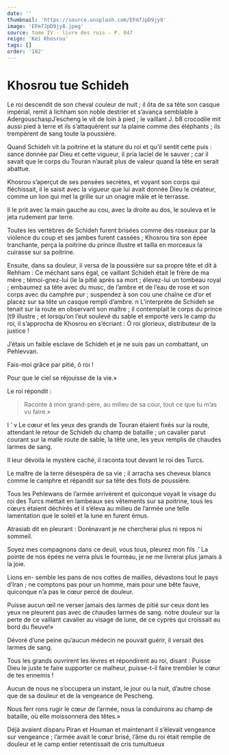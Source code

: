 ```yaml
---
date: ''
thumbnail: 'https://source.unsplash.com/EFm7JpD9jy8'
image: 'EFm7JpD9jy8.jpeg'
source: tome IV - livre des rois - P. 047
reign: 'Keï Khosrou'
tags: []
order: '182'
---
```


# Khosrou tue Schideh

Le roi descendit de son cheval couleur de nuit ; il ôta de sa tête son casque impérial, remit à lichham son noble destrier et s’avança semblable à AdergouschaspJ’escheng le vit de loin à pied ; le vaillant J.
b8 crocodile mit aussi pied à terre et ils s’attaquèrent sur la plaine comme des éléphants ; ils trempèrent de sang toute la poussière.

Quand Schideh vit la poitrine et la stature du roi et qu’il sentit cette puis : sance donnée par Dieu et cette vigueur, il pria laciel de le sauver ; car il savait que le corps du Touran n’aurait plus de valeur quand la tête en serait abattue.

Khosrou s’aperçut de ses pensées secrètes, et voyant son corps qui fléchissait, il le saisit avec la vigueur que lui avait donnée Dieu le créateur, comme un lion qui met la grille sur un onagre mâle et le terrasse.

Il le prit avec la main gauche au cou, avec la droite au dos, le souleva et le jeta rudement par terre.

Toutes les vertèbres de Schideh furent brisées comme des roseaux par la violence du coup et ses jambes furent cassées ; Khosrou tira son épée tranchante, perça la poitrine du prince illustre et tailla en morceaux la cuirasse sur sa poitrine.

Ensuite, dans sa douleur, il versa de la poussière sur sa propre tête et dit à Rehham : Ce méchant sans égal, ce vaillant Schideh était le frère de ma mère ; témoi-gnez-lui (le la pitié après sa mort ; élevez-lui un tombeau royal ; embaumez sa tête avec du musc, de l’ambre et de l’eau de rose et son corps avec du camphre pur ; suspendez à son cou une chaîne ce d’or et placez sur sa tête un casque rempli d’ambre. n L’interprète de Schideh se tenait sur la route en observant son maître ; il contemplait le corps du prince [t9 illustre ; et lorsqu’on l’eut soulevé du sable et emporté vers le camp du roi, il s’approcha de Khosrou en s’écriant : Ô roi glorieux, distributeur de la justice !

J’étais un faible esclave de Schideh et je ne suis pas un combattant, un Pehlevvan.

Fais-moi grâce par pitié, ô roi !

Pour que le ciel se réjouisse de la vie.»

Le roi répondit :

> Raconte à mon grand-père, au milieu de sa cour, tout ce que tu m’as vu faire.»

I ’ v Le cœur et les yeux des grands de Touran étaient fixés sur la route, attendant le retour de Schideh du champ de bataille ; un cavalier parut courant sur la malle route de sable, la tête une, les yeux remplis de chaudes larmes de sang.

Il leur dévoila le mystère caché, il raconta tout devant le roi des Turcs.

Le maître de la terre désespéra de sa vie ; il arracha ses cheveux blancs comme le camphre et répandit sur sa tête des flots de poussière.

Tous les Pehlewans de l’armée arrivèrent et quiconque voyait le visage du roi des Turcs mettait en lambeaux ses vêtements sur sa poitrine, tous les cœurs étaient déchirés et il s’éleva au milieu de l’armée une telle lamentation que le soleil et la lune en furent émus.

Atrasiab dit en pleurant : Dorénavant je ne chercherai plus ni repos ni sommeil.

Soyez mes compagnons dans ce deuil, vous tous, pleurez mon fils .’ La pointe de nos épées ne verra plus le fourreau, je ne me livrerai plus jamais à la joie.

Lions en- semble les pans de nos cottes de mailles, dévastons tout le pays d’Iran ; ne comptons pas pour un homme, mais pour une bête fauve, quiconque n’a pas le cœur percé de douleur.

Puisse aucun œil ne verser jamais des larmes de pitié sur ceux dont les yeux ne pleurent pas avec de chaudes larmes de sang. notre douleur sur la perte de ce vaillant cavalier au visage de lune, de ce cyprès qui croissait au bord du fleuve!»

Dévoré d’une peine qu’aucun médecin ne pouvait guérir, il versait des larmes de sang.

Tous les grands ouvrirent les lèvres et répondirent au roi, disant : Puisse Dieu le juste te faire supporter ce malheur, puisse-t-il faire trembler le cœur de tes ennemis !

Aucun de nous ne s’occupera un instant, le jour ou la nuit, d’autre chose que de sa douleur et de la vengeance de Pescheng.

Nous ferr rons rugir le cœur de l’armée, nous la conduirons au champ de bataille, où elle moissonnera des têtes.»

Déjà avaient disparu Piran et Houman et maintenant il s’élevait vengeance sur vengeance ; l’armée avait le cœur brisé, l’âme du roi était remplie de douleur et le camp entier retentissait de cris tumultueux
